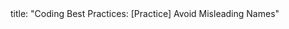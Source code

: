 <frontmatter>
title: "Coding Best Practices: [Practice] Avoid Misleading Names"
</frontmatter>

<include src="unit-inPage-asFlat.md" boilerplate />